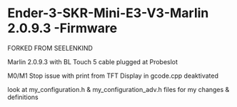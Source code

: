 # Ender-3-SKR-Mini-E3-V3-Marlin 2.0.9.3 -Firmware

FORKED FROM SEELENKIND

Marlin 2.0.9.3 with BL Touch 5 cable plugged at Probeslot 

M0/M1 Stop issue with print from TFT Display in gcode.cpp deaktivated

look at my_configuration.h & my_configuration_adv.h files for my changes & definitions 

